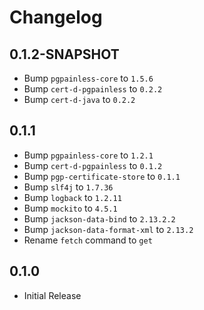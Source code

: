 <!--
SPDX-FileCopyrightText: 2022 Paul Schaub <vanitasvitae@fsfe.org>

SPDX-License-Identifier: Apache-2.0
-->

# Changelog

## 0.1.2-SNAPSHOT
- Bump `pgpainless-core` to `1.5.6`
- Bump `cert-d-pgpainless` to `0.2.2`
- Bump `cert-d-java` to `0.2.2`

## 0.1.1
- Bump `pgpainless-core` to `1.2.1`
- Bump `cert-d-pgpainless` to `0.1.2`
- Bump `pgp-certificate-store` to `0.1.1`
- Bump `slf4j` to `1.7.36`
- Bump `logback` to `1.2.11`
- Bump `mockito` to `4.5.1`
- Bump `jackson-data-bind` to `2.13.2.2`
- Bump `jackson-data-format-xml` to `2.13.2`
- Rename `fetch` command to `get`

## 0.1.0
- Initial Release
